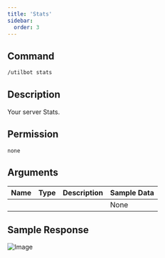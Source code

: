 ```yaml
---
title: 'Stats'
sidebar:
  order: 3
---
```


## Command
```txt
/utilbot stats
```

## Description
Your server Stats.

## Permission
` none `

## Arguments
| Name | Type | Description | Sample Data |
| ---- | ---- | ----------- | ----------- |
|  |  |  | None |

## Sample Response
![Image](https://cdn.utilbot.co/2021-05-28_7d50e2b4-a39d-438e-ae6c-a4266fdc524a.png)
